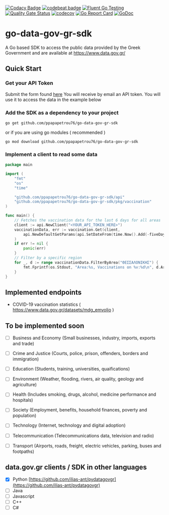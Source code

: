 [![Codacy Badge](https://api.codacy.com/project/badge/Grade/70aaf3cfcd9d46f08ba1de5eb4156577)](https://app.codacy.com/manual/ppapapetrou76/go-data-gov-gr-sdk?utm_source=github.com&utm_medium=referral&utm_content=ppapapetrou76/go-testing&utm_campaign=Badge_Grade_Dashboard)
[![codebeat badge](https://codebeat.co/badges/def76d1b-0889-4ff4-908c-b333349bd136)](https://codebeat.co/projects/github-com-ppapapetrou76-go-data-gov-gr-sdk-main)
[![Fluent Go Testing](https://circleci.com/gh/circleci/circleci-docs.svg?style=shield)](https://app.circleci.com/pipelines/github/ppapapetrou76/go-data-gov-gr-sdk?branch=master)
[![Quality Gate Status](https://sonarcloud.io/api/project_badges/measure?project=ppapapetrou76_go-data-gov-gr-sdk&metric=alert_status)](https://sonarcloud.io/dashboard?id=ppapapetrou76_go-data-gov-gr-sdk)
[![codecov](https://codecov.io/gh/ppapapetrou76/go-data-gov-gr-sdk/branch/main/graph/badge.svg?token=CX3I6LDF3J)](https://codecov.io/gh/ppapapetrou76/go-data-gov-gr-sdk)
[![Go Report Card](https://goreportcard.com/badge/github.com/ppapapetrou76/go-data-gov-gr-sdk)](https://goreportcard.com/report/github.com/ppapapetrou76/go-data-gov-gr-sdk)
[![GoDoc](https://godoc.org/github.com/ppapapetrou76/go-data-gov-gr-sdk?status.svg)](https://pkg.go.dev/github.com/ppapapetrou76/go-data-gov-gr-sdk)

# go-data-gov-gr-sdk
A Go based SDK to access the public data provided by the Greek Government and are available at https://www.data.gov.gr/

## Quick Start

### Get your API Token
Submit the form found [here](https://www.data.gov.gr/token/)
You will receive by email an API token. You will use it to access the data in the example below

### Add the SDK as a dependency to your project 

`go get github.com/ppapapetrou76/go-data-gov-gr-sdk`

or if you are using go modules ( recommended ) 

`go mod download github.com/ppapapetrou76/go-data-gov-gr-sdk` 

### Implement a client to read some data
```go
package main

import (
	"fmt"
	"os"
	"time"

	"github.com/ppapapetrou76/go-data-gov-gr-sdk/api"
	"github.com/ppapapetrou76/go-data-gov-gr-sdk/pkg/vaccination"
)

func main() {
	// Fetches the vaccination data for the last 6 days for all areas
	client := api.NewClient("<YOUR_API_TOKEN_HERE>")
	vaccinationData, err := vaccination.Get(client,
		api.NewDefaultGetParams(api.SetDateFrom(time.Now().Add(-fiveDays))),
	)
	if err != nil {
		panic(err)
	}
	// Filter by a specific region
	for _, d := range vaccinationData.FilterByArea("ΘΕΣΣΑΛΟΝΙΚΗΣ") {
		fmt.Fprintf(os.Stdout, "Area:%s, Vaccinations on %v:%d\n", d.Area, d.ReferenceDate, d.DayTotal)
	}
}
```

## Implemented endpoints
  * COVID-19 vaccination statistics ( https://www.data.gov.gr/datasets/mdg_emvolio ) 

## To be implemented soon
- [ ] Business and Economy (Small businesses, industry, imports, exports and trade)
- [ ] Crime and Justice (Courts, police, prison, offenders, borders and immigration)
- [ ] Education (Students, training, universities, quaifications)
- [ ] Environment (Weather, flooding, rivers, air quality, geology and agriculture) 
- [ ] Health (Includes smoking, drugs, alcohol, medicine performance and hospitals)
- [ ] Society (Employment, benefits, household finances, poverty and population)
- [ ] Technology (Internet, technology and digital adoption)
- [ ] Telecommunication (Telecommunications data, television and radio) 
- [ ] Transport (Airports, roads, freight, electric vehicles, parking, buses and footpaths)


## data.gov.gr clients / SDK in other languages

- [x] Python [https://github.com/ilias-ant/pydatagovgr](https://github.com/ilias-ant/pydatagovgr)
- [ ] Java
- [ ] Javascript
- [ ] C++
- [ ] C#
